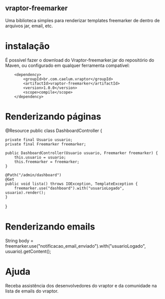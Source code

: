 ## vraptor-freemarker

Uma biblioteca simples para renderizar templates freemarker de dentro de arquivos jar, email, etc.

# instalação

É possível fazer o download do Vraptor-freemarker.jar do repositório do Maven, ou configurado em qualquer ferramenta compatível:

		<dependency>
			<groupId>br.com.caelum.vraptor</groupId>
			<artifactId>vraptor-freemarker</artifactId>
			<version>1.0.0</version>
			<scope>compile</scope>
		</dependency>


# Renderizando páginas

@Resource
public class DashboardController {

	private final Usuario usuario;
	private final Freemarker freemarker;

	public DashboardController(Usuario usuario, Freemarker freemarker) {
		this.usuario = usuario;
		this.freemarker = freemarker;
	}
	
	@Path("/admin/dashboard")
	@Get
	public void lista() throws IOException, TemplateException {
		freemarker.use("dashboard").with("usuarioLogado", usuario).render();
	}
	
}

# Renderizando emails

String body = freemarker.use("notificacao_email_enviado").with("usuarioLogado", usuario).getContent();

# Ajuda

Receba assistência dos desenvolvedores do vraptor e da comunidade na lista de emails do vraptor.
